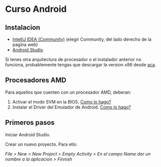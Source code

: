 # Curso Android

## Instalacion

* [IntelliJ IDEA (Community)](https://www.jetbrains.com/es-es/idea/download/) (elegir Community, del lado derecho de la pagina web)
* [Android Studio](https://developer.android.com/studio)

Si tenes otra arquitectura de procesador o el instalador anterior no funciona, probablemente tengas que descargar la version x86 desde [aca](https://redirector.gvt1.com/edgedl/android/studio/ide-zips/3.6.3.0/android-studio-ide-192.6392135-windows32.zip).


## Procesadores AMD
Para aquellos que cuenten con un procesador AMD, deberan:
1. Activar el modo SVM en la BIOS. [Como lo hago?](https://concamilo.com/solucion-android-emulator-hypervisor-driver-for-amd-processors-installation-failed/)
2. Instalar el Driver del Emulador de Android. [Como lo hago?](https://github.com/google/android-emulator-hypervisor-driver-for-amd-processors/releases/download/v1.7/gvm-windows_v1_7_0.zip)

## Primeros pasos
Iniciar Android Studio.

Crear un nuevo proyecto. Para ello:

_File > New > New Project > Empty Activity > En el campo Name dar un nombre a la aplicacion > Finnish_
